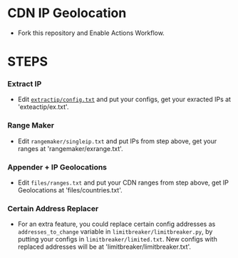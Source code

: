 # CDN IP Geolocation

* Fork this repository and Enable Actions Workflow.

# STEPS

### Extract IP
* Edit [`extractip/config.txt`](./extractip/config.txt) and put your configs, get your exracted IPs at 'exteactip/ex.txt'.

### Range Maker
* Edit `rangemaker/singleip.txt` and put IPs from step above, get your ranges at 'rangemaker/exrange.txt'.

### Appender + IP Geolocations
* Edit `files/ranges.txt` and put your CDN ranges from step above, get IP Geolocations at 'files/countries.txt'.

### Certain Address Replacer
* For an extra feature, you could replace certain config addresses as `addresses_to_change` variable in `limitbreaker/limitbreaker.py`, by putting your configs in `limitbreaker/limited.txt`. New configs with replaced addresses will be at 'limitbreaker/limitbreaker.txt'.
